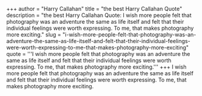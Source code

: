+++
author = "Harry Callahan"
title = "the best Harry Callahan Quote"
description = "the best Harry Callahan Quote: I wish more people felt that photography was an adventure the same as life itself and felt that their individual feelings were worth expressing. To me, that makes photography more exciting."
slug = "i-wish-more-people-felt-that-photography-was-an-adventure-the-same-as-life-itself-and-felt-that-their-individual-feelings-were-worth-expressing-to-me-that-makes-photography-more-exciting"
quote = '''I wish more people felt that photography was an adventure the same as life itself and felt that their individual feelings were worth expressing. To me, that makes photography more exciting.'''
+++
I wish more people felt that photography was an adventure the same as life itself and felt that their individual feelings were worth expressing. To me, that makes photography more exciting.
